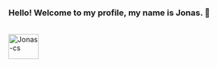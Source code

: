 ### Hello! Welcome to my profile, my name is Jonas. 👋

<div style="display: inline_block"><br>
  
  <img align="center" alt="Jonas-cs" height="50" width="60" src="https://cdn.jsdelivr.net/gh/devicons/devicon/icons/csharp/csharp-original.svg" />
          
</div>

